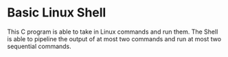 # Basic Linux Shell 

This C program is able to take in Linux commands and run them. The Shell is able to pipeline the output of at most two commands and run at most two sequential commands. 

